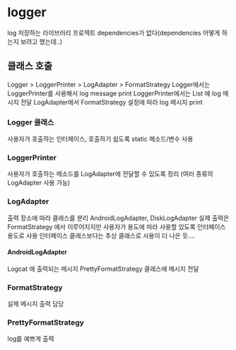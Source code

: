 # logger
log 저장하는 라이브러리 프로젝트
dependencies가 없다(dependencies 어떻게 하는지 보려고 했는데..)
## 클래스 호출
Logger > LoggerPrinter > LogAdapter > FormatStrategy
Logger에서는 LoggerPrinter를 사용해서 log message print
LoggerPrinter에서는 List<LogAdapater> 에 log 메시지 전달
LogAdapter에서 FormatStrategy 설정에 따라 log 메시지 print
### Logger 클래스
사용자가 호출하는 인터페이스, 호출하기 쉽도록 static 메소드/변수 사용
### LoggerPrinter
사용자가 호출하는 메소드를 LogAdapter에 전달할 수 있도록 정리
(여러 종류의 LogAdapter 사용 가능)
### LogAdapter
출력 장소에 따라 클래스를 분리 AndroidLogAdapter, DiskLogAdapter
실제 출력은 FormatStrategy 에서 이루어지지만 사용자가 용도에 따라 사용할 있도록 인터페이스 용도로 사용
인터페이스 클래스보다는 추상 클래스로 사용이 더 나은 듯....
#### AndroidLogAdapter
Logcat 에 출력되는 메시지 PrettyFormatStrategy 클래스에 메시지 전달
### FormatStrategy
실제 메시지 출력 담당
### PrettyFormatStrategy
log를 예쁘게 출력
